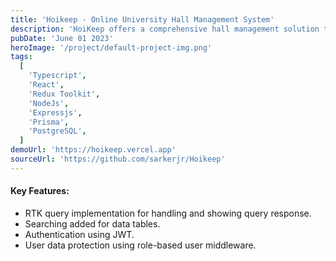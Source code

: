 ```yaml
---
title: 'Hoikeep - Online University Hall Management System'
description: 'HoiKeep offers a comprehensive hall management solution tailored for university-level residences. Utilizing a role-based framework, it streamlines essential hall functionalities, providing automation for all requisite features.'
pubDate: 'June 01 2023'
heroImage: '/project/default-project-img.png'
tags:
  [
    'Typescript',
    'React',
    'Redux Toolkit',
    'NodeJs',
    'Expressjs',
    'Prisma',
    'PostgreSQL',
  ]
demoUrl: 'https://hoikeep.vercel.app'
sourceUrl: 'https://github.com/sarkerjr/Hoikeep'
---
```


#### Key Features:

- RTK query implementation for handling and showing query response.
- Searching added for data tables.
- Authentication using JWT.
- User data protection using role-based user middleware.
